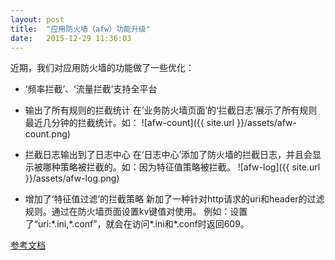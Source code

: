 ```yaml
---
layout: post
title:  "应用防火墙（afw）功能升级"
date:   2015-12-29 11:36:03
---
```


近期，我们对应用防火墙的功能做了一些优化：

- ‘频率拦截’、‘流量拦截’支持全平台

- 输出了所有规则的拦截统计
    在‘业务防火墙页面’的‘拦截日志’展示了所有规则最近几分钟的拦截统计。如：
    ![afw-count]({{ site.url }}/assets/afw-count.png)

- 拦截日志输出到了日志中心
    在‘日志中心’添加了防火墙的拦截日志，并且会显示被哪种策略被拦截的。如：因为特征值策略被拦截。
    ![afw-log]({{ site.url }}/assets/afw-log.png)

- 增加了‘特征值过滤’的拦截策略
    新加了一种针对http请求的uri和header的过滤规则。通过在防火墙页面设置kv键值对使用。
    例如：设置了“uri:\*.ini,\*.conf”，就会在访问\*.ini和\*.conf时返回609。

[参考文档](http://www.sinacloud.com/doc/sae/php/afw.html)
